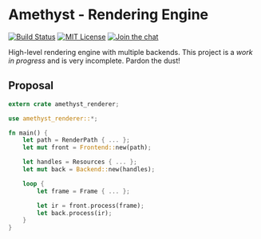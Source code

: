 # Amethyst - Rendering Engine

[![Build Status][s1]][tc] [![MIT License][s2]][gl] [![Join the chat][s3]][gc]

[s1]: https://api.travis-ci.org/ebkalderon/amethyst.svg
[s2]: https://img.shields.io/badge/license-MIT-blue.svg
[s3]: https://badges.gitter.im/ebkalderon/amethyst.svg

[tc]: https://travis-ci.org/ebkalderon/amethyst/
[gl]: https://github.com/ebkalderon/amethyst/blob/master/COPYING
[gc]: https://gitter.im/ebkalderon/amethyst?utm_source=badge&utm_medium=badge&utm_campaign=pr-badge&utm_content=badge

High-level rendering engine with multiple backends. This project is a *work in
progress* and is very incomplete. Pardon the dust!

## Proposal

```rust
extern crate amethyst_renderer;

use amethyst_renderer::*;

fn main() {
    let path = RenderPath { ... };
    let mut front = Frontend::new(path);

    let handles = Resources { ... };
    let mut back = Backend::new(handles);

    loop {
        let frame = Frame { ... };

        let ir = front.process(frame);
        let back.process(ir);
    }
}
```
